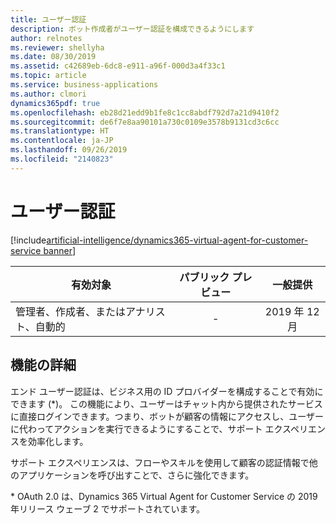 ```yaml
---
title: ユーザー認証
description: ボット作成者がユーザー認証を構成できるようにします
author: relnotes
ms.reviewer: shellyha
ms.date: 08/30/2019
ms.assetid: c42689eb-6dc8-e911-a96f-000d3a4f33c1
ms.topic: article
ms.service: business-applications
ms.author: clmori
dynamics365pdf: true
ms.openlocfilehash: eb28d21edd9b1fe8c1cc8abdf792d7a21d9410f2
ms.sourcegitcommit: de6f7e8aa90101a730c0109e3578b9131cd3c6cc
ms.translationtype: HT
ms.contentlocale: ja-JP
ms.lasthandoff: 09/26/2019
ms.locfileid: "2140823"
---
```

# <a name="user-authentication"></a>ユーザー認証
[!include[artificial-intelligence/dynamics365-virtual-agent-for-customer-service banner](../includes/artificial-intelligence/dynamics365-virtual-agent-for-customer-service.md)]

| 有効対象    |  パブリック プレビュー | 一般提供 | 
| ---------- | :----------: |:----------: |
|管理者、作成者、またはアナリスト、自動的|-| 2019 年 12 月|






## <a name="feature-details"></a>機能の詳細
<!--feature detail start -->
エンド ユーザー認証は、ビジネス用の ID プロバイダーを構成することで有効にできます (\*)。 この機能により、ユーザーはチャット内から提供されたサービスに直接ログインできます。つまり、ボットが顧客の情報にアクセスし、ユーザーに代わってアクションを実行できるようにすることで、サポート エクスペリエンスを効率化します。

サポート エクスペリエンスは、フローやスキルを使用して顧客の認証情報で他のアプリケーションを呼び出すことで、さらに強化できます。

\* OAuth 2.0 は、Dynamics 365 Virtual Agent for Customer Service の 2019 年リリース ウェーブ 2 でサポートされています。
<!--feature detail end -->











